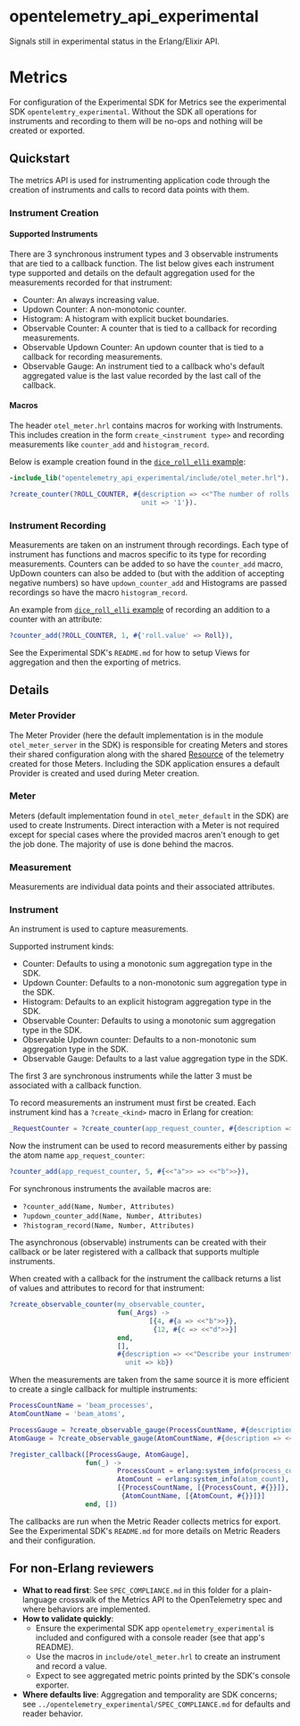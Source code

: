 opentelemetry_api_experimental
=====

Signals still in experimental status in the Erlang/Elixir API.

# Metrics

For configuration of the Experimental SDK for Metrics see the experimental SDK
`opentelemtry_experimental`. Without the SDK all operations for instruments and
recording to them will be no-ops and nothing will be created or exported.

## Quickstart

The metrics API is used for instrumenting application code through the creation
of instruments and calls to record data points with them.

### Instrument Creation

#### Supported Instruments

There are 3 synchronous instrument types and 3 observable instruments that are
tied to a callback function. The list below gives each instrument type supported
and details on the default aggregation used for the measurements recorded for
that instrument:

- Counter: An always increasing value. 
- Updown Counter: A non-monotonic counter.
- Histogram: A histogram with explicit bucket boundaries.
- Observable Counter: A counter that is tied to a callback for recording measurements.
- Observable Updown Counter: An updown counter that is tied to a callback for recording measurements.
- Observable Gauge: An instrument tied to a callback who's default aggregated
  value is the last value recorded by the last call of the callback.

#### Macros

The header `otel_meter.hrl` contains macros for working with Instruments. This
includes creation in the form `create_<instrument type>` and recording
measurements like `counter_add` and `histogram_record`.

Below is example creation found in the [`dice_roll_elli`
example](https://github.com/open-telemetry/opentelemetry-erlang-contrib/tree/main/examples/roll_dice_elli):

```erlang
-include_lib("opentelemetry_api_experimental/include/otel_meter.hrl").

?create_counter(?ROLL_COUNTER, #{description => <<"The number of rolls by roll value.">>,
                                 unit => '1'}).
```
### Instrument Recording

Measurements are taken on an instrument through recordings. Each type of
instrument has functions and macros specific to its type for recording
measurements. Counters can be added to so have the `counter_add` macro, UpDown
counters can also be added to (but with the addition of accepting negative
numbers) so have `updown_counter_add` and Histograms are passed recordings so
have the macro `histogram_record`.


An example from [`dice_roll_elli`
example](https://github.com/open-telemetry/opentelemetry-erlang-contrib/tree/main/examples/roll_dice_elli)
of recording an addition to a counter with an attribute:

```erlang
?counter_add(?ROLL_COUNTER, 1, #{'roll.value' => Roll}),
```

See the Experimental SDK's `README.md` for how to setup Views for aggregation
and then the exporting of metrics.

## Details

### Meter Provider

The Meter Provider (here the default implementation is in the module
`otel_meter_server` in the SDK) is responsible for creating Meters and stores
their shared configuration along with the shared
[Resource](https://opentelemetry.io/docs/concepts/resources/) of the telemetry
created for those Meters. Including the SDK application ensures a default
Provider is created and used during Meter creation.

### Meter

Meters (default implementation found in `otel_meter_default` in the SDK) are
used to create Instruments. Direct interaction with a Meter is not required
except for special cases where the provided macros aren't enough to get the job
done. The majority of use is done behind the macros.

### Measurement

Measurements are individual data points and their associated attributes.

### Instrument

An instrument is used to capture measurements. 

Supported instrument kinds:

- Counter: Defaults to using a monotonic sum aggregation type in the SDK.
- Updown Counter: Defaults to a non-monotonic sum aggregation type in the SDK.
- Histogram: Defaults to an explicit histogram aggregation type in the SDK.
- Observable Counter: Defaults to using a monotonic sum aggregation type in the SDK.
- Observable Updown counter: Defaults to a non-monotonic sum aggregation type in the SDK.
- Observable Gauge: Defaults to a last value aggregation type in the SDK.

The first 3 are synchronous instruments while the latter 3 must be associated
with a callback function.

To record measurements an instrument must first be created. Each instrument kind
has a `?create_<kind>` macro in Erlang for creation:
 
```erlang
_RequestCounter = ?create_counter(app_request_counter, #{description => ~"Count of number of requests"})
```

Now the instrument can be used to record measurements either by passing the
atom name `app_request_counter`:

```erlang
?counter_add(app_request_counter, 5, #{<<"a">> => <<"b">>}),
```

For synchronous instruments the available macros are:

- `?counter_add(Name, Number, Attributes)`
- `?updown_counter_add(Name, Number, Attributes)`
- `?histogram_record(Name, Number, Attributes)`

The asynchronous (observable) instruments can be created with their callback or
be later registered with a callback that supports multiple instruments.

When created with a callback for the instrument the callback returns a list of
values and attributes to record for that instrument:

```erlang
?create_observable_counter(my_observable_counter,
                           fun(_Args) ->
                                   [{4, #{a => <<"b">>}},
                                    {12, #{c => <<"d">>}]
                           end,
                           [],
                           #{description => <<"Describe your instrument">>,
                             unit => kb})
```

When the measurements are taken from the same source it is more efficient to
create a single callback for multiple instruments:

```erlang
ProcessCountName = 'beam_processes',
AtomCountName = 'beam_atoms',

ProcessGauge = ?create_observable_gauge(ProcessCountName, #{description => <<"Number of currently running processes">>, unit => '1'}),
AtomGauge = ?create_observable_gauge(AtomCountName, #{description => <<"Number of created atoms">>, unit => '1'}),

?register_callback([ProcessGauge, AtomGauge],
                   fun(_) ->
                           ProcessCount = erlang:system_info(process_count),
                           AtomCount = erlang:system_info(atom_count),
                           [{ProcessCountName, [{ProcessCount, #{}}]},
                            {AtomCountName, [{AtomCount, #{}}]}]
                   end, [])
```

The callbacks are run when the Metric Reader collects metrics for export. See
the Experimental SDK's `README.md` for more details on Metric Readers and their
configuration.

## For non-Erlang reviewers

- **What to read first**: See `SPEC_COMPLIANCE.md` in this folder for a plain-language crosswalk of the Metrics API to the OpenTelemetry spec and where behaviors are implemented.
- **How to validate quickly**:
  - Ensure the experimental SDK app `opentelemetry_experimental` is included and configured with a console reader (see that app's README).
  - Use the macros in `include/otel_meter.hrl` to create an instrument and record a value.
  - Expect to see aggregated metric points printed by the SDK's console exporter.
- **Where defaults live**: Aggregation and temporality are SDK concerns; see `../opentelemetry_experimental/SPEC_COMPLIANCE.md` for defaults and reader behavior.

